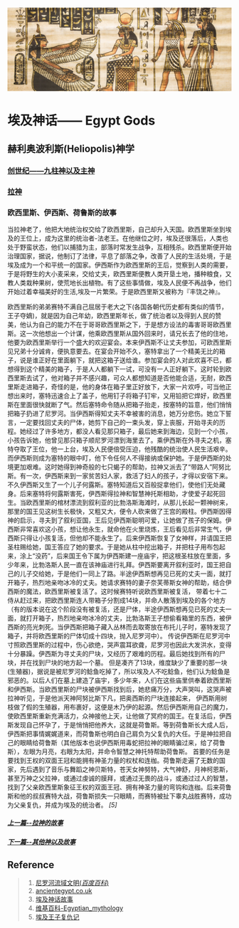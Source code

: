 ![Image](../../blog_imgs/egypt_bg.jpeg)

#  埃及神话—— Egypt Gods

## 赫利奥波利斯(**Heliopolis**)神学
### [创世纪——九柱神以及主神](Egypt_Gods_1-genesis.md)
###  [拉神](Egypt_Gods_2-ra.md)
### 欧西里斯、伊西斯、荷鲁斯的故事

当拉神老了，他把大地统治权交给了欧西里斯，自己却升入天国。欧西里斯坐到埃及的王位上，成为这里的统治者-法老王。在他继位之时，埃及还很落后，人类也处于野蛮状态，他们以捕猎为主，部落时常发生战争，互相残杀。欧西里斯便开始治理国家，据说，他制订了法律，平息了部落之争，改善了人民的生活处境，于是埃及成为一个和平统一的国家。伊西斯作为欧西里斯的王后，觉察到人类的需要，于是将野生的大小麦采来，交给丈夫，欧西里斯便教人类开垦土地，播种粮食，又教人类栽种果树，使荒地长出植物。有了这些事情做，埃及人民便不再战争，他们开始过着幸福美好的生活,埃及一片繁荣。于是欧西里斯又被称为『丰饶之神』。


 欧西里斯的弟弟赛特不满自己屈居于老大之下(各国各朝代历史都有类似的情节，王子夺嫡)，就是因为自己年幼，欧西里斯年长，做了统治者以及得到人民的赞美，他认为自己的能力不在于哥哥欧西里斯之下，于是想方设法的毒害哥哥欧西里斯。这一次他想出一个计谋，他乘欧西里斯从国外回来时，请兄长去了他的住地，他要为欧西里斯举行一个盛大的欢迎宴会。本来伊西斯不让丈夫参加，可欧西里斯见兄弟十分诚肯，便执意要去。在宴会开始不久，塞特拿出了一个精美无比的箱子，说是谁正好在里面躺下，就把这箱子送给谁。参加宴会的人对此欢喜不已，都想得到这个精美的箱子，于是人人都躺下一试，可没有一人正好躺下。这时轮到欧西里斯去试了，他对箱子并不感兴趣，可众人都想知道是否他能合适，无耐，欧西里斯走进箱子，奇怪的是，他的身体在箱子里正好放下，大家一片欢呼，可当他正想出来时，塞特迅速合上了盖子，他用钉子将箱子钉牢，又用铅把它焊好，欧西里斯在里面很快就断了气。然后塞特命令随从把箱子抬走，按塞特的旨意，他们悄悄把箱子扔进了尼罗河。当伊西斯得知丈夫不幸被害的消息，她万分悲伤。她立下誓言，一定要找回丈夫的尸体，她剪下自己的一束头发，穿上丧服，开始寻夫的历程。她经过了许多地方，都没人看见那只箱子，最后她来到海边，见到一个小孩，小孩告诉她，他曾见那只箱子顺尼罗河漂到海里去了。乘伊西斯在外寻夫之机，塞特夺取了王位，他一上台，埃及人民便倍受压迫，他残酷的统治使人民生活艰辛。而伊西斯则成为塞特的眼中盯，他下令任何人不得接纳或保护她。于是伊西斯的处境更加艰难。这时她得到神奇般的七只蝎子的帮助，拉神又派去了“带路人”阿努比斯。有一次，伊西斯来到一家贫苦妇人家，救活了妇人的孩子，才得以安宿下来。不久伊西斯又生了一个儿子何露斯。塞特知道后又百般捉拿他们，使他们无处藏身。后来塞特将何露斯害死，伊西斯得拉神和智慧神托斯相助，才使爱子起死回生。当欧西里斯的棺材漂流到叙利亚的比勃洛斯海滩时，从那儿长起一颗神树来，那里的国王见这树生长极快，又粗又大，便令人砍来做了王宫的殿柱。伊西斯因得神的启示，寻夫到了叙利亚国，王后见伊西斯聪明可爱，让她做了孩子的保姆。伊西斯非常喜欢这小孩，想让他永生，就命他在火里烧炼，王后看见后非常生气，伊西斯只得让小孩复活，但他却不能永生了。后来伊西斯恢复了女神样，并请国王把圣柱赐给她，国王答应了她的要求。于是她从柱中挖出箱子，并把柱子用布包起来，涂上“没药”，后来国王令下属为伊西斯建一座庙宇，把这根圣柱放在里面，多少年来，比勃洛斯人民一直在该神庙进行礼拜。伊西斯要离开叙利亚时，国王把自己的儿子交给她，于是他们一同上了路。半途伊西斯想再见已死的丈夫一面，就打开箱子，热烈地亲吻冰冷的丈夫。她请求赛特的妻子奈芙蒂斯女神的帮助，结合伊西斯的魔法，欧西里斯被复活了。这时候赛特听说欧西里斯被复活， 带着七十二侍从赶过来，把欧西里斯连人带箱子分割成14块，并命人散落到埃及的各个地方（有的版本说在这个阶段没有被复活，还是尸体，半途伊西斯想再见已死的丈夫一面，就打开箱子，热烈地亲吻冰冷的丈夫，比勃洛斯王子想偷看箱里的东西，被伊西斯的亮光刺死。当伊西斯把箱子藏入丛林而去取寄放在布托儿子时，塞特发现了箱子，并将欧西里斯的尸体切成十四块，抛入尼罗河中）。 传说伊西斯在尼罗河中寸照欧西里斯的过程中，伤心欲绝，哭声震耳欲聋，尼罗河也因此大发洪水，变得十分暴躁。伊西斯为寻丈夫的尸块，又经历了艰难的历程。最后她找到所有的尸块，并在找到尸块的地方起一个墓。 但是凑齐了13块，维度缺少了重要的那一块(生殖器)，据说是被尼罗河的鲶鱼吃掉了，所以埃及人不吃鲶鱼，他们认为鲶鱼是邪恶的。以后人们在墓上建造了庙宇，多少年来，人们在这些庙里供奉着欧西里斯和伊西斯。当欧西里斯的尸块被伊西斯找到后，她悲痛万分，大声哭叫，这哭声被拉神听见，于是他派天神阿努比斯下凡，把奥西斯的尸块连接起来， 伊西斯用树枝做了假的生殖器，用布裹好，这便是木乃伊的起源。然后伊西斯用自己的魔力，使欧西里斯重新充满活力，众神接他上天，让他做了冥府的国王。在复活后，伊西斯发现自己怀孕了，于是悄悄把他养大，这就是荷鲁斯。等到荷鲁斯长大成人后，伊西斯把事情娓娓道来，而荷鲁斯也明白自己肩负为父复仇的大任。于是神拉把自己的眼睛给荷鲁斯（其他版本也说伊西斯用毒蛇把拉神的眼睛骗过来，给了荷鲁斯），左眼为月亮，右眼为太阳，并命令智慧之神托特帮助荷鲁斯。 首要的任务是要找到王权的双面王冠和能拥有神圣力量的权杖和连枷。荷鲁斯走遍了无数的国家，先后遇到了音乐与舞蹈之神贝斯特，苍天女神努特，大气神舒，月神柯恩斯，甚至万神之父拉神，或通过虔诚的膜拜，或通过无畏的战斗，或通过过人的智慧，找到了父亲欧西里斯象征王权的双面王冠、拥有神圣力量的弯钩和连枷。后来荷鲁斯和他的叔叔赛特大战，荷鲁斯损失一只眼睛，而赛特被扯下睾丸战胜赛特，成功为父亲复仇，并成为埃及的统治者。 *[5]*


##### [ 上一篇--拉神的故事](Egypt_Gods_2-ra.md)
##### [ 下一篇--其他神以及故事](Egypt_Gods_4-othergods.md)

## Reference
> 1. [尼罗河流域文明(*百度百科*)](https://baike.baidu.com/item/%E5%8F%A4%E5%9F%83%E5%8F%8A%E6%96%87%E6%98%8E/744297?fromtitle=%E5%B0%BC%E7%BD%97%E6%B2%B3%E6%B5%81%E5%9F%9F%E6%96%87%E6%98%8E&fromid=3246788)
> 2. [ancientegypt.co.uk](http://www.ancientegypt.co.uk/gods/story/main.html)
> 3. [埃及神话故事](http://www.shenhuagushi.net/aijishenhua/list_52.html)
> 4. [维基百科-Egyptian_mythology](https://en.wikipedia.org/wiki/Egyptian_mythology)
> 5. [埃及王子复仇记](http://www.shenhuagushi.net/aijishenhua/shenhua52_3.html)
